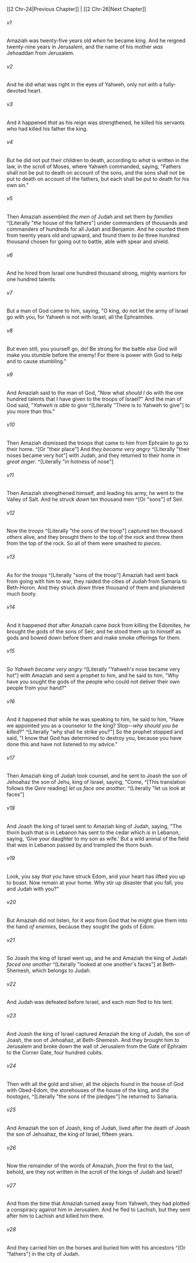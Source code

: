 ﻿---
aliases:
  - 2 Chronicles 25
---

[[2 Chr-24|Previous Chapter]] | [[2 Chr-26|Next Chapter]]

###### v1
Amaziah was twenty-five years old _when_ he became king. And he reigned twenty-nine years in Jerusalem, and the name of his mother _was_ Jehoaddan from Jerusalem.

###### v2
And he did what was right in the eyes of Yahweh, only not with a fully-devoted heart.

###### v3
And it happened _that_ as his reign was strengthened, he killed his servants who had killed his father the king.

###### v4
But he did not put their children to death, according to _what_ is written in the law, in the scroll of Moses, where Yahweh commanded, saying, "Fathers shall not be put to death on account of the sons, and the sons shall not be put to death on account of the fathers, but each shall be put to death for his own sin."

###### v5
Then Amaziah assembled _the men of_ Judah and set them by _families_ ^[Literally "_the_ house of the fathers"] under commanders of thousands and commanders of hundreds for all Judah and Benjamin. And he counted them from twenty years old and upward, and found them _to be_ three hundred thousand chosen for going out to battle, able _with_ spear and shield.

###### v6
And he hired from Israel one hundred thousand strong, mighty warriors for one hundred talents.

###### v7
But a man of God came to him, saying, "O king, do not let the army of Israel go with you, for Yahweh is not with Israel, all the Ephraimites.

###### v8
But even still, you yourself go, do! Be strong for the battle _else_ God will make you stumble before the enemy! For there is power with God to help and to cause stumbling."

###### v9
And Amaziah said to the man of God, "Now what _should I_ do with the one hundred talents that I have given to the troops of Israel?" And the man of God said, "_Yahweh is able to give_ ^[Literally "There is to Yahweh to give"] to you more than this."

###### v10
Then Amaziah dismissed the troops that came to him from Ephraim to go to their home. ^[Or "their place"] And _they became very angry_ ^[Literally "their noses became very hot"] with Judah, and they returned to their home _in great anger_. ^[Literally "in hotness of nose"]

###### v11
Then Amaziah strengthened himself, and leading his army, he went _to_ the Valley of Salt. And he struck _down_ ten thousand men ^[Or "sons"] of Seir.

###### v12
Now the _troops_ ^[Literally "the sons of the troop"] captured ten thousand _others_ alive, and they brought them to the top of the rock and threw them from the top of the rock. So all of them were smashed _to pieces_.

###### v13
As for the _troops_ ^[Literally "sons of the troop"] Amaziah had sent back from going with him to war, they raided the cities of Judah from Samaria to Beth-Horon. And they struck _down_ three thousand of them and plundered much booty.

###### v14
And it happened _that_ after Amaziah came _back_ from killing the Edomites, he brought the gods of the sons of Seir, and he stood them up to himself as gods and bowed down before them and make smoke offerings for them.

###### v15
So _Yahweh became very angry_ ^[Literally "Yahweh's nose became very hot"] with Amaziah and sent a prophet to him, and he said to him, "Why have you sought the gods of the people who could not deliver their own people from your hand?"

###### v16
And it happened _that_ while he was speaking to him, he said to him, "Have we appointed you as a counselor to the king? Stop--_why should you be killed_?" ^[Literally "why shall he strike you?"] So the prophet stopped and said, "I know that God has determined to destroy you, because you have done this and have not listened to my advice."

###### v17
Then Amaziah king of Judah took counsel, and he sent to Joash the son of Jehoahaz the son of Jehu, king of Israel, saying, "Come, ^[This translation follows the _Qere_ reading] _let us face one another_. ^[Literally "let us look at faces"]

###### v18
And Joash the king of Israel sent to Amaziah king of Judah, saying, "The thorn bush that _is_ in Lebanon has sent to the cedar which _is_ in Lebanon, saying, 'Give your daughter to my son as wife.' But a wild animal of the field that _was_ in Lebanon passed by and trampled the thorn bush.

###### v19
Look, you say _that_ you have struck Edom, and your heart has lifted you up to boast. Now remain at your home. Why stir up disaster that you fall, you and Judah with you?"

###### v20
But Amaziah did not listen, for it _was_ from God that he might give them into the hand _of enemies_, because they sought the gods of Edom.

###### v21
So Joash the king of Israel went up, and he and Amaziah the king of Judah _faced one another_ ^[Literally "looked at one another's faces"] at Beth-Shemesh, which belongs to Judah.

###### v22
And Judah was defeated before Israel, and each _man_ fled to his tent.

###### v23
And Joash the king of Israel captured Amaziah the king of Judah, the son of Joash, the son of Jehoahaz, at Beth-Shemesh. And they brought him _to_ Jerusalem and broke down the wall of Jerusalem from the Gate of Ephraim to the Corner Gate, four hundred cubits.

###### v24
Then with all the gold and silver, all the objects found in the house of God with Obed-Edom, the storehouses of the house of the king, and _the hostages_, ^[Literally "the sons of the pledges"] he returned to Samaria.

###### v25
And Amaziah the son of Joash, king of Judah, lived after the death of Joash the son of Jehoahaz, the king of Israel, fifteen years.

###### v26
Now the remainder of the words of Amaziah, _from_ the first _to_ the last, behold, are they not written in the scroll of the kings of Judah and Israel?

###### v27
And from the time that Amaziah turned away from Yahweh, they had plotted a conspiracy against him in Jerusalem. And he fled to Lachish, but they sent after him to Lachish and killed him there.

###### v28
And they carried him on the horses and buried him with his ancestors ^[Or "fathers"] in the city of Judah.